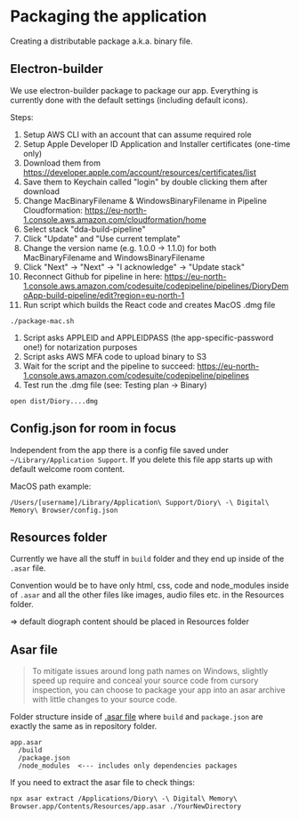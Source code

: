 # Packaging the application

Creating a distributable package a.k.a. binary file.

## Electron-builder

We use electron-builder package to package our app. Everything is currently done with the default settings (including default icons).

Steps:
1. Setup AWS CLI with an account that can assume required role
1. Setup Apple Developer ID Application and Installer certificates (one-time only)
  1. Download them from https://developer.apple.com/account/resources/certificates/list
  1. Save them to Keychain called "login" by double clicking them after download
1. Change MacBinaryFilename & WindowsBinaryFilename in Pipeline Cloudformation: https://eu-north-1.console.aws.amazon.com/cloudformation/home
  1. Select stack "dda-build-pipeline"
  2. Click "Update" and "Use current template"
  3. Change the version name (e.g. 1.0.0 -> 1.1.0) for both MacBinaryFilename and WindowsBinaryFilename
  4. Click "Next" -> "Next" -> "I acknowledge" -> "Update stack"
  5. Reconnect Github for pipeline in here: https://eu-north-1.console.aws.amazon.com/codesuite/codepipeline/pipelines/DioryDemoApp-build-pipeline/edit?region=eu-north-1
1. Run script which builds the React code and creates MacOS .dmg file
```
./package-mac.sh
```
1. Script asks APPLEID and APPLEIDPASS (the app-specific-password one!) for notarization purposes
1. Script asks AWS MFA code to upload binary to S3
1. Wait for the script and the pipeline to succeed: https://eu-north-1.console.aws.amazon.com/codesuite/codepipeline/pipelines
1. Test run the .dmg file (see: Testing plan -> Binary)
```
open dist/Diory....dmg
```

## Config.json for room in focus

Independent from the app there is a config file saved under `~/Library/Application Support`. If you delete this file app starts up with default welcome room content.

MacOS path example:
```
/Users/[username]/Library/Application\ Support/Diory\ -\ Digital\ Memory\ Browser/config.json
```

## Resources folder

Currently we have all the stuff in `build` folder and they end up inside of the `.asar` file.

Convention would be to have only html, css, code and node_modules inside of `.asar` and all the other files like images, audio files etc. in the Resources folder.

=> default diograph content should be placed in Resources folder


## Asar file

> To mitigate issues around long path names on Windows, slightly speed up require and conceal your source code from cursory inspection, you can choose to package your app into an asar archive with little changes to your source code.

Folder structure inside of [.asar file](https://github.com/electron/asar) where `build` and `package.json` are exactly the same as in repository folder.
```
app.asar
  /build
  /package.json
  /node_modules  <--- includes only dependencies packages
```

If you need to extract the asar file to check things:
```
npx asar extract /Applications/Diory\ -\ Digital\ Memory\ Browser.app/Contents/Resources/app.asar ./YourNewDirectory
```

